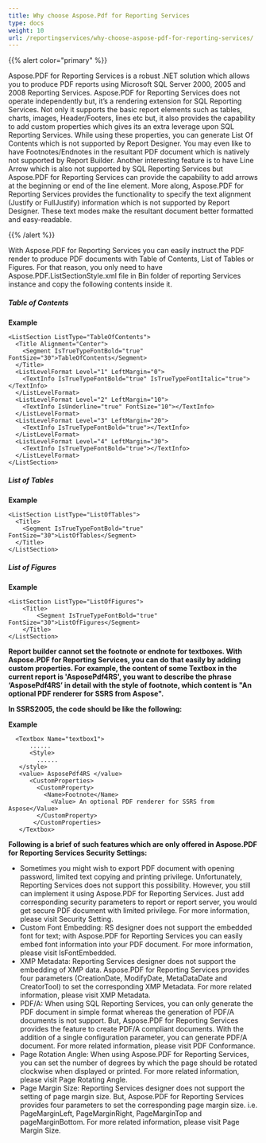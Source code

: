 ```yaml
---
title: Why choose Aspose.Pdf for Reporting Services
type: docs
weight: 10
url: /reportingservices/why-choose-aspose-pdf-for-reporting-services/
---
```


{{% alert color="primary" %}}

Aspose.PDF for Reporting Services is a robust .NET solution which allows you to produce PDF reports using Microsoft SQL Server 2000, 2005 and 2008 Reporting Services. Aspose.PDF for Reporting Services does not operate independently but, it’s a rendering extension for SQL Reporting Services. Not only it supports the basic report elements such as tables, charts, images, Header/Footers, lines etc but, it also provides the capability to add custom properties which gives its an extra leverage upon SQL Reporting Services. While using these properties, you can generate List Of Contents which is not supported by Report Designer. You may even like to have Footnotes/Endnotes in the resultant PDF document which is natively not supported by Report Builder. Another interesting feature is to have Line Arrow which is also not supported by SQL Reporting Services but Aspose.PDF for Reporting Services can provide the capability to add arrows at the beginning or end of the line element. More along, Aspose.PDF for Reporting Services provides the functionality to specify the text alignment (Justify or FullJustify) information which is not supported by Report Designer. These text modes make the resultant document better formatted and easy-readable.

{{% /alert %}}

With Aspose.PDF for Reporting Services you can easily instruct the PDF render to produce PDF documents with Table of Contents, List of Tables or Figures. For that reason, you only need to have Aspose.PDF.ListSectionStyle.xml file in Bin folder of reporting Services instance and copy the following contents inside it.

##### ***Table of Contents***
**Example**
```
<ListSection ListType="TableOfContents"> 
  <Title Alignment="Center"> 
    <Segment IsTrueTypeFontBold="true" FontSize="30">TableOfContents</Segment> 
  </Title>
  <ListLevelFormat Level="1" LeftMargin="0"> 
    <TextInfo IsTrueTypeFontBold="true" IsTrueTypeFontItalic="true"></TextInfo> 
  </ListLevelFormat>
  <ListLevelFormat Level="2" LeftMargin="10"> 
    <TextInfo IsUnderline="true" FontSize="10"></TextInfo> 
  </ListLevelFormat>
  <ListLevelFormat Level="3" LeftMargin="20">
    <TextInfo IsTrueTypeFontBold="true"></TextInfo> 
  </ListLevelFormat> 
  <ListLevelFormat Level="4" LeftMargin="30"> 
    <TextInfo IsTrueTypeFontBold="true"></TextInfo> 
  </ListLevelFormat> 
</ListSection>
```

##### ***List of Tables*** 
**Example** 
```
<ListSection ListType="ListOfTables">
  <Title>
    <Segment IsTrueTypeFontBold="true" FontSize="30">ListOfTables</Segment> 
  </Title> 
</ListSection>
```
##### ***List of Figures***
**Example**
```
<ListSection ListType="ListOfFigures"> 
    <Title>
        <Segment IsTrueTypeFontBold="true" FontSize="30">ListOfFigures</Segment> 
    </Title>
</ListSection> 
```

**Report builder cannot set the footnote or endnote for textboxes. With Aspose.PDF for Reporting Services, you can do that easily by adding custom properties. For example, the content of some Textbox in the current report is 'AsposePdf4RS', you want to describe the phrase ‘AsposePdf4RS’ in detail with the style of footnote, which content is "An optional PDF renderer for SSRS from Aspose".**

**In SSRS2005, the code should be like the following:**

**Example**
```
  <Textbox Name="textbox1"> 
      ......
      <Style> 
        ...... 
   </style>
   <value> AsposePdf4RS </value> 
      <CustomProperties>
        <CustomProperty>
          <Name>Footnote</Name>
            <Value> An optional PDF renderer for SSRS from Aspose</Value> 
        </CustomProperty>
       </CustomProperties> 
   </Textbox> 
```

   **Following is a brief of such features which are only offered in Aspose.PDF for Reporting Services Security Settings:**

  * Sometimes you might wish to export PDF document with opening password, limited text copying and printing privilege. Unfortunately, Reporting Services does not support this possibility. However, you still can implement it using Aspose.PDF for Reporting Services. Just add corresponding security parameters to report or report server, you would get secure PDF document with limited privilege. For more information, please visit Security Setting.  
  * Custom Font Embedding: RS designer does not support the embedded font for text; with Aspose.PDF for Reporting Services you can easily embed font information into your PDF document. For more information, please visit IsFontEmbedded.
  * XMP Metadata: Reporting Services designer does not support the embedding of XMP data. Aspose.PDF for Reporting Services provides four parameters (CreationDate, ModifyDate, MetaDataDate and CreatorTool) to set the corresponding XMP Metadata. For more related information, please visit XMP Metadata.
  * PDF/A: When using SQL Reporting Services, you can only generate the PDF document in simple format whereas the generation of PDF/A documents is not support. But, Aspose.PDF for Reporting Services provides the feature to create PDF/A compliant documents. With the addition of a single configuration parameter, you can generate PDF/A document. For more related information, please visit PDF Conformance.
  * Page Rotation Angle: When using Aspose.PDF for Reporting Services, you can set the number of degrees by which the page should be rotated clockwise when displayed or printed. For more related information, please visit Page Rotating Angle.
  * Page Margin Size: Reporting Services designer does not support the setting of page margin size. But, Aspose.PDF for Reporting Services provides four parameters to set the corresponding page margin size. i.e. PageMarginLeft, PageMarginRight, PageMarginTop and pageMarginBottom. For more related information, please visit Page Margin Size.